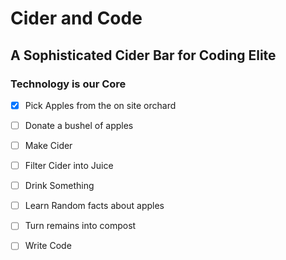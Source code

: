 # Cider and Code
## A Sophisticated Cider Bar for Coding Elite
### Technology is our Core

- [x] Pick Apples from the on site orchard
- [ ] Donate a bushel of apples
- [ ] Make Cider
- [ ] Filter Cider into Juice
- [ ] Drink Something
- [ ] Learn Random facts about apples
- [ ] Turn remains into compost
- [ ] Write Code


